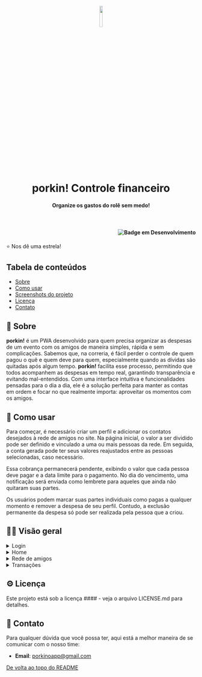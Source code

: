  
<h1 align="center">
  <br>
  <picture> 
  <source media="(prefers-color-scheme: dark)" srcset="misc/icon-light.webp" />
  <source media="(prefers-color-scheme: light)" srcset="misc/icon-dark.webp" />
  <img width="12%">
</picture> 
  <br>
  porkin! Controle financeiro
  <br>
</h1>

<h4 align="center">Organize os gastos do rolê sem medo! </h4>
<br>

<h4 align="right">

![Badge em Desenvolvimento](https://img.shields.io/badge/status%20do%20projeto:-em%20desenvolvimento-purple)
</h4>

⭐ Nos dê uma estrela!



## Tabela de conteúdos
- [Sobre](#-sobre)
- [Como usar](#-como-usar)
- [Screenshots do projeto](#-visão-geral)
- [Licença](#-licença)
- [Contato](#-contato)


## 🐷 Sobre

**porkin!** é um PWA desenvolvido para quem precisa organizar as despesas de um evento com os amigos de maneira simples, rápida e sem complicações. Sabemos que, na correria, é fácil perder o controle de quem pagou o quê e quem deve para quem, especialmente quando as dívidas são quitadas após algum tempo. **porkin!** facilita esse processo, permitindo que todos acompanhem as despesas em tempo real, garantindo transparência e evitando mal-entendidos. Com uma interface intuitiva e funcionalidades pensadas para o dia a dia, ele é a solução perfeita para manter as contas em ordem e focar no que realmente importa: aproveitar os momentos com os amigos.


## 📱 Como usar

Para começar, é necessário criar um perfil e adicionar os contatos desejados à rede de amigos no site. Na página inicial, o valor a ser dividido pode ser definido e vinculado a uma ou mais pessoas da rede. Em seguida, a conta gerada pode ter seus valores reajustados entre as pessoas selecionadas, caso necessário.

Essa cobrança permanecerá pendente, exibindo o valor que cada pessoa deve pagar e a data limite para o pagamento. No dia do vencimento, uma notificação será enviada como lembrete para aqueles que ainda não quitaram suas partes.

Os usuários podem marcar suas partes individuais como pagas a qualquer momento e remover a despesa de seu perfil. Contudo, a exclusão permanente da despesa só pode ser realizada pela pessoa que a criou.

## 🐽✨ Visão geral

<details>
<summary align="left">Login</summary>
<br>

  ![login](misc/projecto-login.png)
</details>

<details>
<summary align="left">Home</summary>
<br>

  ![home](misc/projecto-home.png)
</details>

<details>
<summary align="left">Rede de amigos</summary>
<br>

  ![rede-de-amigos](misc/projecto-amigos.png)
</details>

<details>
<summary align="left">Transações</summary>
<br>

  ![transacoes](misc/projecto-transacoes.png)
</details>

## ⚙ Licença

<!-- [![License](https://img.shields.io/badge/license-MIT-blue.svg)](https://opensource.org/licenses/MIT) -->

Este projeto está sob a licença #### - veja o arquivo LICENSE.md para detalhes.

## 💌 Contato

Para qualquer dúvida que você possa ter, aqui está a melhor maneira de se comunicar com o nosso time: 

- **Email**: [porkinoapp@gmail.com](mailto:porkinoapp)


[De volta ao topo do README](#top)